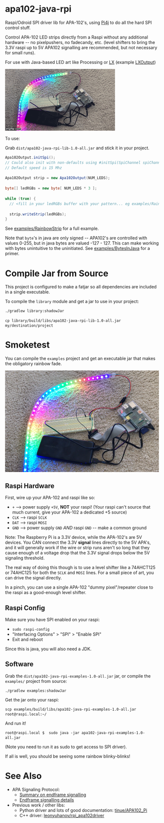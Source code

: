 # apa102-java-rpi
Raspi/Odroid SPI driver lib for APA-102's, using [Pi4j](http://pi4j.com/) to do all the hard SPI control stuff.

Control APA-102 LED strips directly from a Raspi without any additional hardware -- no pixelpushers, no fadecandy, etc.
(level shifters to bring the 3.3V raspi up to 5V APA102 signalling are recommended, but not necessary for small runs).

For use with Java-based LED art like Processing or [LX](https://github.com/heronarts/LX) (example [LXOutput](https://github.com/star-cats/blinky-dome/blob/master/src/main/java/com/github/starcats/blinkydome/util/Apa102RpiOutput.java))

![Rainbow Fade Demo][image-1]

To use:

Grab `dist/apa102-java-rpi-lib-1.0-all.jar` and stick it in your project.

```java
Apa102Output.initSpi();
// Could also init with non-defaults using #initSpi(SpiChannel spiChannel, int spiSpeed, SpiMode spiMode)
// Default speed is 15 Mhz

Apa102Output strip = new Apa102Output(NUM_LEDS);

byte[] ledRGBs = new byte[ NUM_LEDS * 3 ];

while (true) {
  // <fill in your ledRGBs buffer with your pattern... eg examples/RainbowStrip.java>

  strip.writeStrip(ledRGBs);
}
```

See [examples/RainbowStrip](https://github.com/dlopuch/apa102-java-rpi/blob/master/examples/src/main/java/com/github/dlopuch/apa102_java_rpi/examples/RainbowStrip.java) for a full example.

Note that `byte`'s in java are only signed -- APA102's are controlled with values 0-255, but in java bytes are valued
-127 - 127. This can make working with bytes unintuitive to the uninitiated.
See [examples/BytesInJava](https://github.com/dlopuch/apa102-java-rpi/blob/master/examples/src/main/java/com/github/dlopuch/apa102_java_rpi/examples/BytesInJava.java)
for a primer.

# Compile Jar from Source
This project is configured to make a fatjar so all dependencies are included in a single executable.

To compile the `library` module and get a jar to use in your project:

```
./gradlew library:shadowJar

cp library/build/libs/apa102-java-rpi-lib-1.0-all.jar my/destination/project
```

# Smoketest
You can compile the `examples` project and get an executable jar that makes the obligatory rainbow fade.

![Rainbow Fade Example Wiring][image-2]

## Raspi Hardware
First, wire up your APA-102 and raspi like so:
  - `+` --> power supply `+5V`, **NOT** your raspi! (Your raspi can't source that much current, give your APA-102 a dedicated +5 source)
  - `CLK` --> raspi `SCLK`
  - `DAT` --> raspi `MOSI`
  - `GND` --> power supply `GND` *AND* raspi `GND` -- make a common ground

Note: The Raspberry Pi is a 3.3V device, while the APA-102's are 5V devices. You CAN connect the 3.3V **signal** lines directly
to the 5V APA's, and it will generally work if the wire or strip runs aren't so long that they cause enough of a voltage
drop that the 3.3V signal drops below the 5V signaling threshold.

The real way of doing this though is to use a level shifter like a 74AHCT125 or 74AHC125 for both the `SCLK` and `MOSI`
lines.  For a small piece of art, you can drive the signal directly.

In a pinch, you can use a single APA-102 "dummy pixel"/repeater close to the raspi as a good-enough level shifter.

## Raspi Config

Make sure you have SPI enabled on your raspi:
  - `sudo raspi-config`
  - "Interfacing Options" > "SPI" >  "Enable SPI"
  - Exit and reboot

Since this is java, you will also need a JDK.

## Software

Grab the `dist/apa102-java-rpi-examples-1.0-all.jar` jar, or compile the `examples/` project from source:

```
./gradlew examples:shadowJar
```

Get the jar onto your raspi:

```
scp examples/build/libs/apa102-java-rpi-examples-1.0-all.jar root@raspi.local:~/
```

And run it!

```
root@raspi.local $  sudo java -jar apa102-java-rpi-examples-1.0-all.jar
```

(Note you need to run it as sudo to get access to SPI driver).

If all is well, you should be seeing some rainbow blinky-blinks!

# See Also

- APA Signaling Protocol:
  - [Summary on endframe signalling](https://hackaday.com/2014/12/09/digging-into-the-apa102-serial-led-protocol/)
  - [Endframe signalling details](https://cpldcpu.com/2014/11/30/understanding-the-apa102-superled/)
- Previous work / other libs:
  - Python driver and lots of good documentation: [tinue/APA102_Pi](https://github.com/tinue/APA102_Pi)
  - C++ driver: [leonyuhanov/rpi_apa102driver](https://github.com/leonyuhanov/rpi_apa102driver)


[image-1]:	rainbow_demo.gif
[image-2]:	rainbow_demo.png
